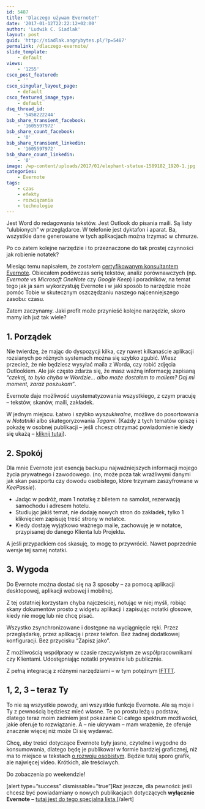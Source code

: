 ```yaml
---
id: 5487
title: 'Dlaczego używam Evernote?'
date: '2017-01-12T22:22:12+02:00'
author: 'Ludwik C. Siadlak'
layout: post
guid: 'http://siadlak.angrybytes.pl/?p=5487'
permalink: /dlaczego-evernote/
slide_template:
    - default
views:
    - '1255'
csco_post_featured:
    - ''
csco_singular_layout_page:
    - default
csco_featured_image_type:
    - default
dsq_thread_id:
    - '5458222244'
bsb_share_transient_facebook:
    - '1605597972'
bsb_share_count_facebook:
    - '0'
bsb_share_transient_linkedin:
    - '1605597972'
bsb_share_count_linkedin:
    - '0'
image: /wp-content/uploads/2017/01/elephant-statue-1589182_1920-1.jpg
categories:
    - Evernote
tags:
    - czas
    - efekty
    - rozwiązania
    - technologie
---
```


Jest Word do redagowania tekstów. Jest Outlook do pisania maili. Są listy “ulubionych” w przeglądarce. W telefonie jest dyktafon i aparat. Ba, wszystkie dane generowane w tych aplikacjach można trzymać w chmurze.

Po co zatem kolejne narzędzie i to przeznaczone do tak prostej czynności jak robienie notatek?

Miesiąc temu napisałem, że zostałem [certyfikowanym konsultantem Evernote](http://personaldevelopment.pl/pierwszy-evernote-certified-consultant-w-polsce/). Obiecałem podówczas serię tekstów, analiz porównawczych (np. *Evernote* vs *Microsoft OneNote* czy *Google Keep*) i poradników, na temat tego jak ja sam wykorzystuję Evernote i w jaki sposób to narzędzie może pomóc Tobie w skutecznym oszczędzaniu naszego najcenniejszego zasobu: czasu.

Zatem zaczynamy. Jaki profit może przynieść kolejne narzędzie, skoro mamy ich już tak wiele?

## 1. Porządek

Nie twierdzę, że mając do dyspozycji kilka, czy nawet kilkanaście aplikacji rozsianych po różnych systemach można się szybko zgubić. Wiesz przecież, że nie będziesz wysyłać maila z Worda, czy robić zdjęcia Outlookiem. Ale jak często zdarza się, że masz ważną informację zapisaną *“czekaj, to było chyba w Wordzie… albo może dostałem to mailem? Daj mi moment, zaraz poszukam”*.

Evernote daje możliwość usystematyzowania wszystkiego, z czym pracuję – tekstów, skanów, maili, zakładek.

W jednym miejscu. Łatwo i szybko *wyszukiwalne*, możliwe do posortowania w *Notatniki* albo skategoryzowania *Tagami*. (Każdy z tych tematów opiszę i pokażę w osobnej publikacji – jeśli chcesz otrzymać powiadomienie kiedy się ukażą – [kliknij tutaj](https://app.getresponse.com/site2/evernote_pl?u=Blis&webforms_id=8956305)).

## 2. Spokój

Dla mnie Evernote jest esencją backupu najważniejszych informacji mojego życia prywatnego i zawodowego. (no, może poza tak wrażliwymi danymi jak skan paszportu czy dowodu osobistego, które trzymam zaszyfrowane w *KeePassie*).

- Jadąc w podróż, mam 1 notatkę z biletem na samolot, rezerwacją samochodu i adresem hotelu.
- Studiując jakiś temat, nie dodaję nowych stron do zakładek, tylko 1 kliknięciem zapisuję treść strony w notatce.
- Kiedy dostaję wyjątkowo ważnego maile, zachowuję je w notatce, przypisanej do danego Klienta lub Projektu.

A jeśli przypadkiem coś skasuję, to mogę to przywrócić. Nawet poprzednie wersje tej samej notatki.

## 3. Wygoda

Do Evernote można dostać się na 3 sposoby – za pomocą aplikacji desktopowej, aplikacji webowej i mobilnej.

Z tej ostatniej korzystam chyba najcześciej, notując w niej myśli, robiąc skany dokumentów prosto z widgetu aplikacji i zapisując notatki głosowe, kiedy nie mogę lub nie chcę pisać.

Wszystko zsynchronizowane i dostępne na wyciągnięcie ręki. Przez przeglądarkę, przez aplikację i przez telefon. Bez żadnej dodatkowej konfiguracji. Bez przycisku “Zapisz jako”.

Z możliwością współpracy w czasie rzeczywistym ze współpracownikami czy Klientami. Udostępniając notatki prywatnie lub publicznie.

Z pełną integracją z różnymi narzędziami – w tym potężnym [IFTTT](http://ifttt.com).

## 1, 2, 3 – teraz Ty

To nie są wszystkie powody, ani wszystkie funkcje Evernote. Ale są moje i Ty z pewnością będziesz mieć własne. Te po prostu leżą u podstaw, dlatego teraz moim zadniem jest pokazanie Ci całego spektrum możliwości, jakie oferuje to rozwiązanie. A – nie ukrywam – mam wrażenie, że oferuje znacznie więcej niż może Ci się wydawać.

Chcę, aby treści dotyczące Evernote były jasne, czytelne i wygodne do konsumowania, dlatego będę je publikował w formie bardziej graficznej, niż ma to miejsce w tekstach [o rozwoju osobistym](http://personaldevelopment.pl/temat/rozwoj). Będzie tutaj sporo grafik, ale najwięcej video. Krótkich, ale treściwych.

Do zobaczenia po weekendzie!

\[alert type=”success” dismissable=”true”\]Raz jeszcze, dla pewności: jeśli chcesz być powiadamiany o nowych publikacjach dotyczących **wyłącznie Evernote** – [tutaj jest do tego specjalna lista.](https://app.getresponse.com/site2/evernote_pl?u=Blis&webforms_id=8956305)\[/alert\]